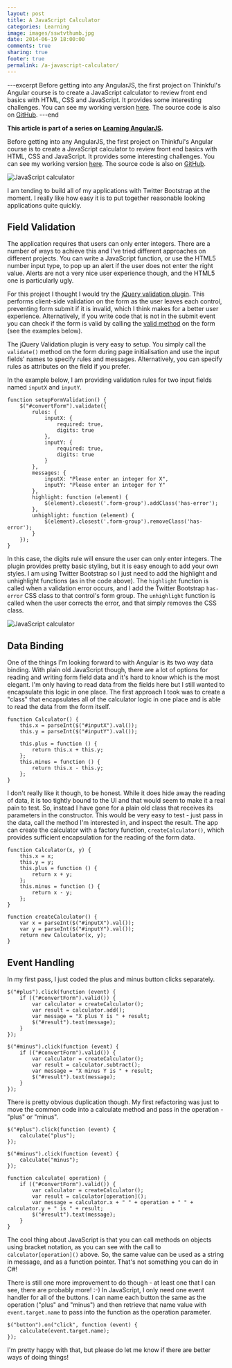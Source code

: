 ```yaml
---
layout: post
title: A JavaScript Calculator
categories: Learning
image: images/sswtvthumb.jpg
date: 2014-06-19 18:00:00
comments: true
sharing: true
footer: true
permalink: /a-javascript-calculator/
---
```


---excerpt
Before getting into any AngularJS, the first project on Thinkful's Angular course is to create a JavaScript calculator to review front end basics with HTML, CSS and JavaScript. It provides some interesting challenges. You can see my working version [here](http://www.michael-whelan.net/thinkful-angular-adder-subtractor/). The source code is also on [GitHub](https://github.com/mwhelan/thinkful-angular-adder-subtractor). 
---end

**This article is part of a series on [Learning AngularJS](/learning-angularjs).**

Before getting into any AngularJS, the first project on Thinkful's Angular course is to create a JavaScript calculator to review front end basics with HTML, CSS and JavaScript. It provides some interesting challenges. You can see my working version [here](http://www.michael-whelan.net/thinkful-angular-adder-subtractor/). The source code is also on [GitHub](https://github.com/mwhelan/thinkful-angular-adder-subtractor). 

![JavaScript calculator](/images/learning-angularjs-adder-subtractor.png)

I am tending to build all of my applications with Twitter Bootstrap at the moment. I really like how easy it is to put together reasonable looking applications quite quickly.

## Field Validation ##
The application requires that users can only enter integers. There are a number of ways to achieve this and I've tried different approaches on different projects. You can write a JavaScript function, or use the HTML5 number input type, to pop up an alert if the user does not enter the right value. Alerts are not a very nice user experience though, and the HTML5 one is particularly ugly.

For this project I thought I would try the [jQuery validation plugin](http://jqueryvalidation.org/). This performs client-side validation on the form as the user leaves each control, preventing form submit if it is invalid, which I think makes for a better user experience. Alternatively, if you write code that is not in the submit event you can check if the form is valid by calling the [valid method](http://jqueryvalidation.org/valid/) on the form (see the examples below).

The jQuery Validation plugin is very easy to setup. You simply call the `validate()` method on the form during page initialisation and use the input fields' names to specify rules and messages. Alternatively, you can specify rules as attributes on the field if you prefer. 

In the example below, I am providing validation rules for two input fields named `inputX` and `inputY`.

	function setupFormValidation() {
	    $("#convertForm").validate({
	        rules: {
	            inputX: {
	                required: true,
	                digits: true
	            },
	            inputY: {
	                required: true,
	                digits: true
	            }
	        },
	        messages: {
	            inputX: "Please enter an integer for X",
	            inputY: "Please enter an integer for Y"
	        },
	        highlight: function (element) {
	            $(element).closest('.form-group').addClass('has-error');
	        },
	        unhighlight: function (element) {
	            $(element).closest('.form-group').removeClass('has-error');
	        }
	    });
	}

In this case, the digits rule will ensure the user can only enter integers. The plugin provides pretty basic styling, but it is easy enough to add your own styles. I am using Twitter Bootstrap so I just need to add the highlight and unhighlight functions (as in the code above). The `highlight` function is called when a validation error occurs, and I add the Twitter Bootstrap `has-error` CSS class to that control's form group. The `unhighlight` function is called when the user corrects the error, and that simply removes the CSS class.

![JavaScript calculator](/images/learning-angularjs-adder-subtractor-validation.png)

## Data Binding ##
One of the things I'm looking forward to with Angular is its two way data binding. With plain old JavaScript though, there are a lot of options for reading and writing form field data and it's hard to know which is the most elegant. I'm only having to read data from the fields here but I still wanted to encapsulate this logic in one place. The first approach I took was to create a "class" that encapsulates all of the calculator logic in one place and is able to read the data from the form itself. 

	function Calculator() {
	    this.x = parseInt($("#inputX").val());
	    this.y = parseInt($("#inputY").val());
	
	    this.plus = function () {
	        return this.x + this.y;
	    };
	    this.minus = function () {
	        return this.x - this.y;
	    };
	}

I don't really like it though, to be honest. While it does hide away the reading of data, it is too tightly bound to the UI and that would seem to make it a real pain to test. So, instead I have gone for a plain old class that receives its parameters in the constructor. This would be very easy to test - just pass in the data, call the method I'm interested in, and inspect the result. The app can create the calculator with a  factory function, `createCalculator()`, which provides sufficient encapsulation for the reading of the form data.


	function Calculator(x, y) {
	    this.x = x;
	    this.y = y;
	    this.plus = function () {
	        return x + y;
	    };
	    this.minus = function () {
	        return x - y;
	    };
	}

	function createCalculator() {
	    var x = parseInt($("#inputX").val());
	    var y = parseInt($("#inputY").val());
	    return new Calculator(x, y);
	}

## Event Handling ##
In my first pass, I just coded the plus and minus button clicks separately. 

    $("#plus").click(function (event) {
		if (("#convertForm").valid()) {
	        var calculator = createCalculator();
	        var result = calculator.add();
	        var message = "X plus Y is " + result;
	        $("#result").text(message);
		}
    });

    $("#minus").click(function (event) {
		if (("#convertForm").valid()) {
	        var calculator = createCalculator();
	        var result = calculator.subtract();
	        var message = "X minus Y is " + result;
	        $("#result").text(message);
		}
    });

There is pretty obvious duplication though. My first refactoring was just to move the common code into a calculate method and pass in the operation - "plus" or "minus".

    $("#plus").click(function (event) {
		calculate("plus");
    });

    $("#minus").click(function (event) {
		calculate("minus");
    });

	function calculate( operation) {
		if (("#convertForm").valid()) {
		    var calculator = createCalculator();
		    var result = calculator[operation]();
		    var message = calculator.x + " " + operation + " " + calculator.y + " is " + result;
		    $("#result").text(message);
		}
	}

The cool thing about JavaScript is that you can call methods on objects using bracket notation, as you can see with the call to `calculator[operation]()` above. So, the same value can be used as a string in message, and as a function pointer. That's not something you can do in C#!

There is still one more improvement to do though - at least one that I can see, there are probably more! :-) In JavaScript, I only need one event handler for all of the buttons. I can name each button the same as the operation ("plus" and "minus") and then retrieve that name value with `event.target.name` to pass into the function as the operation parameter.

    $("button").on("click", function (event) {
    	calculate(event.target.name);
    });

I'm pretty happy with that, but please do let me know if there are better ways of doing things!